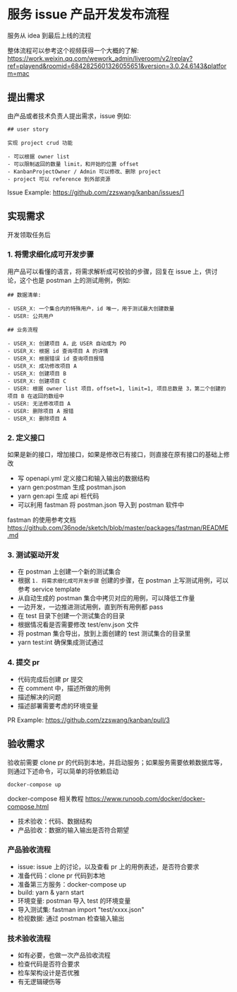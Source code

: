 # 服务 issue 产品开发发布流程

服务从 idea 到最后上线的流程

整体流程可以参考这个视频获得一个大概的了解:
https://work.weixin.qq.com/wework_admin/liveroom/v2/replay?ref=playend&roomid=6842825601326055651&version=3.0.24.6143&platform=mac

## 提出需求

由产品或者技术负责人提出需求，issue 例如:

```
## user story

实现 project crud 功能

- 可以根据 owner list
- 可以限制返回的数量 limit，和开始的位置 offset
- KanbanProjectOwner / Admin 可以修改、删除 project
- project 可以 reference 到外部资源
```

Issue Example: https://github.com/zzswang/kanban/issues/1

## 实现需求

开发领取任务后

### 1. 将需求细化成可开发步骤

用产品可以看懂的语言，将需求解析成可校验的步骤，回复在 issue 上，供讨论，这个也是 postman 上的测试用例，例如:

```
## 数据清单:

- USER_X: 一个集合内的特殊用户，id 唯一，用于测试最大创建数量
- USER: 公共用户

## 业务流程

- USER_X: 创建项目 A，此 USER 自动成为 PO
- USER_X: 根据 id 查询项目 A 的详情
- USER_X: 根据错误 id 查询项目报错
- USER_X: 成功修改项目 A
- USER_X: 创建项目 B
- USER_X: 创建项目 C
- USER: 根据 owner list 项目，offset=1, limit=1, 项目总数是 3，第二个创建的项目 B 在返回的数组中
- USER: 无法修改项目 A
- USER: 删除项目 A 报错
- USER_X: 删除项目 A
```

### 2. 定义接口

如果是新的接口，增加接口，如果是修改已有接口，则直接在原有接口的基础上修改

- 写 openapi.yml 定义接口和输入输出的数据结构
- yarn gen:postman 生成 postman.json
- yarn gen:api 生成 api 桩代码
- 可以利用 fastman 将 postman.json 导入到 postman 软件中

fastman 的使用参考文档 https://github.com/36node/sketch/blob/master/packages/fastman/README.md

### 3. 测试驱动开发

- 在 postman 上创建一个新的测试集合
- 根据 `1. 将需求细化成可开发步骤` 创建的步骤，在 postman 上写测试用例，可以参考 service template
- 从自动生成的 postman 集合中拷贝对应的用例，可以降低工作量
- 一边开发，一边推进测试用例，直到所有用例都 pass
- 在 test 目录下创建一个测试集合的目录
- 根据情况看是否需要修改 test/env.json 文件
- 将 postman 集合导出，放到上面创建的 test 测试集合的目录里
- yarn test:int 确保集成测试通过

### 4. 提交 pr

- 代码完成后创建 pr 提交
- 在 comment 中，描述所做的用例
- 描述解决的问题
- 描述部署需要考虑的环境变量

PR Example: https://github.com/zzswang/kanban/pull/3

## 验收需求

验收前需要 clone pr 的代码到本地，并启动服务；如果服务需要依赖数据库等，则通过下述命令，可以简单的将依赖启动

`docker-compose up`

docker-compose 相关教程 https://www.runoob.com/docker/docker-compose.html

- 技术验收：代码、数据结构
- 产品验收：数据的输入输出是否符合期望

### 产品验收流程

- issue: issue 上的讨论，以及查看 pr 上的用例表述，是否符合要求
- 准备代码：clone pr 代码到本地
- 准备第三方服务：docker-compose up
- build: yarn & yarn start
- 环境变量: postman 导入 test 的环境变量
- 导入测试集: fastman import "test/xxxx.json"
- 检视数据: 通过 postman 检查输入输出

### 技术验收流程

- 如有必要，也做一次产品验收流程
- 检查代码是否符合要求
- 检车架构设计是否优雅
- 有无逻辑硬伤等
